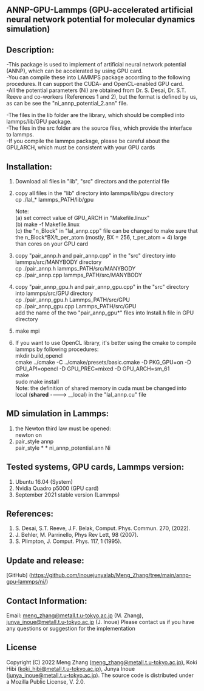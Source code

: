 ## ANNP-GPU-Lammps (GPU-accelerated artificial neural network potential for molecular dynamics simulation)

## Description: 
-This package is used to implement of artificial neural network potential (ANNP), which can be accelerated by using GPU card. \
-You can compile these into LAMMPS package according to the following procedures. It can support the CUDA- and OpenCL-enabled GPU card. \
-All the potential parameters (Ni) are obtained from Dr. S. Desai, Dr. S.T. Reeve and co-workers (References 1 and 2), but the format is defined by us, as can be see the "ni_annp_potential_2.ann" file. 

-The files in the lib folder are the library, which should be complied into lammps/lib/GPU package. \
-The files in the src folder are the source files, which provide the interface to lammps. \
-If you compile the lammps package, please be careful about the GPU_ARCH, which must be consistent with your GPU cards


## Installation:
1) Download all files in "lib", "src" directors and the potential file  

2) copy all files in the "lib" directory into lammps/lib/gpu directory \
   cp ./lal_* lammps_PATH/lib/gpu
   
   Note: \
   (a) set correct value of GPU_ARCH in "Makefile.linux" \
   (b) make -f Makefile.linux \
   (c) the "n_Block" in "lal_annp.cpp" file can be changed to make sure that the n_Block*BX/t_per_atom (mostly, BX = 256, t_per_atom = 4) large than cores on your GPU card

3) copy "pair_annp.h and pair_annp.cpp" in the "src" directory into lammps/src/MANYBODY directory \
   cp ./pair_annp.h         lammps_PATH/src/MANYBODY \
   cp ./pair_annp.cpp       lammps_PATH/src/MANYBODY 
4) copy "pair_annp_gpu.h and pair_annp_gpu.cpp" in the "src" directory into lammps/src/GPU directory \
   cp ./pair_annp_gpu.h     Lammps_PATH/src/GPU \
   cp ./pair_annp_gpu.cpp   Lammps_PATH/src/GPU \
   add the name of the two "pair_annp_gpu*" files into Install.h file in GPU directory

5) make mpi

6) If you want to use OpenCL library, it's better using the cmake to compile lammps by following procedures: \
   mkdir build_opencl \
   cmake ../cmake -C ../cmake/presets/basic.cmake -D PKG_GPU=on -D GPU_API=opencl -D GPU_PREC=mixed -D GPU_ARCH=sm_61 \
   make \
   sudo make install \
   Note: the definition of shared memory in cuda must be changed into local (__shared__ ----> __local) in the "lal_annp.cu" file  


## MD simulation in Lammps:
1) the Newton third law must be opened: \
   newton on
2) pair_style	annp \
   pair_style	* * ni_annp_potential.ann Ni


## Tested systems, GPU cards, Lammps version:
1) Ubuntu 16.04 (System)
2) Nvidia Quadro p5000 (GPU card)
3) September 2021 stable version (Lammps)


## References:
1) S. Desai, S.T. Reeve, J.F. Belak, Comput. Phys. Commun. 270, (2022).
2) J. Behler, M. Parrinello, Phys Rev Lett, 98 (2007).
3) S. Plimpton, J. Comput. Phys. 117, 1 (1995).


## Update and release:
[GitHub] (https://github.com/inouejunyalab/Meng_Zhang/tree/main/annp-gpu-lammps/ni/)


## Contact Information:
Email: meng_zhang@metall.t.u-tokyo.ac.jp (M. Zhang), junya_inoue@metall.t.u-tokyo.ac.jp (J. Inoue)
Please contact us if you have any questions or suggestion for the implementation

## License
Copyright (C) 2022 Meng Zhang (meng_zhang@metall.t.u-tokyo.ac.jp), Koki Hibi (koki_hibi@metall.t.u-tokyo.ac.jp), Junya Inoue (junya_inoue@metall.t.u-tokyo.ac.jp).
The source code is distributed under a Mozilla Public License, V. 2.0.

